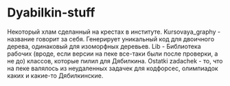 # Dyabilkin-stuff
Некоторый хлам сделанный на крестах в институте.
Kursovaya_graphy - название говорит за себя. Генерирует уникальный код для двоичного дерева, одинаковый для изоморфных деревьев.
Lib - Библиотека рабочих (вроде, если версии на пеке все-таки были после проверки, а не до) классов, которые пилил для Дябилкина.
Ostatki zadachek - то, что на пеке валялось из неудаленных задачек для кодфорсес, олимпиадок каких и какие-то Дябилкинские.
